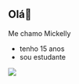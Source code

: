 ## Olá👋

Me chamo Mickelly

 - tenho 15 anos 
 - sou estudante

![](https://media1.tenor.com/m/xWPaojwX8g0AAAAC/skeleton-meme.gif)
